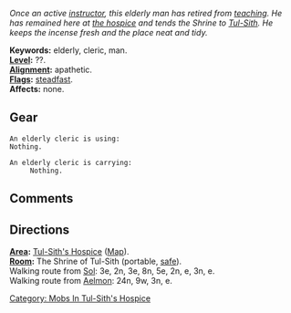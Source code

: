 *Once an active [instructor](:Category:_Trainers.md "wikilink"), this
elderly man has retired from
[teaching](:Category:_Trainers.md "wikilink"). He has remained here at
[the hospice](:Category:_Tul-Sith's_Hospice.md "wikilink") and tends the
Shrine to [Tul-Sith](Tul-Sith.md "wikilink"). He keeps the incense fresh
and the place neat and tidy.*

**Keywords:** elderly, cleric, man.  
**[Level](Level.md "wikilink"):** ??.  
**[Alignment](Alignment.md "wikilink"):** apathetic.  
**[Flags](:Category:_Mob_Types.md "wikilink"):**
[steadfast](Sentinel_Mobs.md "wikilink").  
**Affects:** none.  

## Gear

`An elderly cleric is using:`  
`Nothing.`

`An elderly cleric is carrying:`  
`     Nothing.`

## Comments

## Directions

**[Area](:Category:_Areas.md "wikilink"):** [Tul-Sith's
Hospice](:Category:_Tul-Sith's_Hospice.md "wikilink")
([Map](Tul-Sith's_Hospice_Map.md "wikilink")).  
**[Room](:Category:_Rooms.md "wikilink"):** The Shrine of Tul-Sith
(portable, [safe](Safe_Rooms.md "wikilink")).  
Walking route from [Sol](Sol.md "wikilink"): 3e, 2n, 3e, 8n, 5e, 2n, e,
3n, e.  
Walking route from [Aelmon](Aelmon.md "wikilink"): 24n, 9w, 3n, e.  

[Category: Mobs In Tul-Sith's
Hospice](Category:_Mobs_In_Tul-Sith's_Hospice "wikilink")
